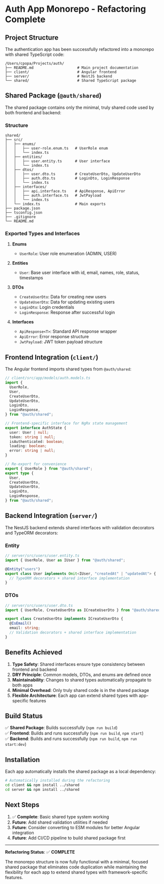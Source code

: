 # Auth App Monorepo - Refactoring Complete

## Project Structure

The authentication app has been successfully refactored into a monorepo with shared TypeScript code:

```
/Users/cpopa/Projects/auth/
├── README.md                    # Main project documentation
├── client/                      # Angular frontend
├── server/                      # NestJS backend
└── shared/                      # Shared TypeScript package
```

## Shared Package (`@auth/shared`)

The shared package contains only the minimal, truly shared code used by both frontend and backend:

### Structure

```
shared/
├── src/
│   ├── enums/
│   │   ├── user-role.enum.ts   # UserRole enum
│   │   └── index.ts
│   ├── entities/
│   │   ├── user.entity.ts      # User interface
│   │   └── index.ts
│   ├── dtos/
│   │   ├── user.dto.ts         # CreateUserDto, UpdateUserDto
│   │   ├── auth.dto.ts         # LoginDto, LoginResponse
│   │   └── index.ts
│   ├── interfaces/
│   │   ├── api.interface.ts    # ApiResponse, ApiError
│   │   ├── auth.interface.ts   # JwtPayload
│   │   └── index.ts
│   └── index.ts                # Main exports
├── package.json
├── tsconfig.json
├── .gitignore
└── README.md
```

### Exported Types and Interfaces

1. **Enums**

   - `UserRole`: User role enumeration (ADMIN, USER)

2. **Entities**

   - `User`: Base user interface with id, email, names, role, status, timestamps

3. **DTOs**

   - `CreateUserDto`: Data for creating new users
   - `UpdateUserDto`: Data for updating existing users
   - `LoginDto`: Login credentials
   - `LoginResponse`: Response after successful login

4. **Interfaces**
   - `ApiResponse<T>`: Standard API response wrapper
   - `ApiError`: Error response structure
   - `JwtPayload`: JWT token payload structure

## Frontend Integration (`client/`)

The Angular frontend imports shared types from `@auth/shared`:

```typescript
// client/src/app/models/auth.models.ts
import {
  UserRole,
  User,
  CreateUserDto,
  UpdateUserDto,
  LoginDto,
  LoginResponse,
} from "@auth/shared";

// Frontend-specific interface for NgRx state management
export interface AuthState {
  user: User | null;
  token: string | null;
  isAuthenticated: boolean;
  loading: boolean;
  error: string | null;
}

// Re-export for convenience
export { UserRole } from "@auth/shared";
export type {
  User,
  CreateUserDto,
  UpdateUserDto,
  LoginDto,
  LoginResponse,
} from "@auth/shared";
```

## Backend Integration (`server/`)

The NestJS backend extends shared interfaces with validation decorators and TypeORM decorators:

### Entity

```typescript
// server/src/users/user.entity.ts
import { UserRole, User as IUser } from "@auth/shared";

@Entity("users")
export class User implements Omit<IUser, "createdAt" | "updatedAt"> {
  // TypeORM decorators + shared interface implementation
}
```

### DTOs

```typescript
// server/src/users/user.dto.ts
import { UserRole, CreateUserDto as ICreateUserDto } from "@auth/shared";

export class CreateUserDto implements ICreateUserDto {
  @IsEmail()
  email: string;
  // Validation decorators + shared interface implementation
}
```

## Benefits Achieved

1. **Type Safety**: Shared interfaces ensure type consistency between frontend and backend
2. **DRY Principle**: Common models, DTOs, and enums are defined once
3. **Maintainability**: Changes to shared types automatically propagate to both apps
4. **Minimal Overhead**: Only truly shared code is in the shared package
5. **Flexible Architecture**: Each app can extend shared types with app-specific features

## Build Status

✅ **Shared Package**: Builds successfully (`npm run build`)  
✅ **Frontend**: Builds and runs successfully (`npm run build`, `npm start`)  
✅ **Backend**: Builds and runs successfully (`npm run build`, `npm run start:dev`)

## Installation

Each app automatically installs the shared package as a local dependency:

```bash
# Automatically installed during the refactoring
cd client && npm install ../shared
cd server && npm install ../shared
```

## Next Steps

1. ✅ **Complete**: Basic shared type system working
2. **Future**: Add shared validation utilities if needed
3. **Future**: Consider converting to ESM modules for better Angular integration
4. **Future**: Add CI/CD pipeline to build shared package first

---

**Refactoring Status**: ✅ **COMPLETE**

The monorepo structure is now fully functional with a minimal, focused shared package that eliminates code duplication while maintaining the flexibility for each app to extend shared types with framework-specific features.
